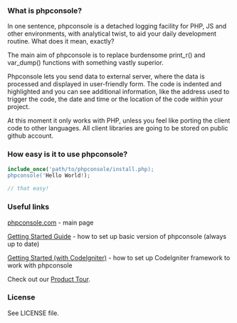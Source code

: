 ### What is phpconsole?

In one sentence, phpconsole is a detached logging facility for PHP, JS and other environments, with analytical twist, to aid your daily development routine. What does it mean, exactly?

The main aim of phpconsole is to replace burdensome print_r() and var_dump() functions with something vastly superior.

Phpconsole lets you send data to external server, where the data is processed and displayed in user-friendly form. The code is indented and highlighted and you can see additional information, like the address used to trigger the code, the date and time or the location of the code within your project.

At this moment it only works with PHP, unless you feel like porting the client code to other languages. All client libraries are going to be stored on public github account.

### How easy is it to use phpconsole?

```php
include_once('path/to/phpconsole/install.php);
phpconsole('Hello World!);

// that easy!
```

### Useful links

[phpconsole.com](http://phpconsole.com) - main page

[Getting Started Guide](https://docs.google.com/document/d/1gdmk6USG5q92tDJjqrC35oYnBhnk6xZ4_Z77vDbdmns/edit) - how to set up basic version of phpconsole (always up to date)

[Getting Started (with CodeIgniter)](https://docs.google.com/document/d/14LGF1D4WKgw7GlERjDNyktPWfb3MVx_52ZlydqUzZkA/edit) - how to set up CodeIgniter framework to work with phpconsole

Check out our [Product Tour](http://phpconsole.com/tour).

### License

See LICENSE file.
